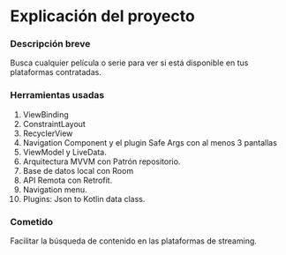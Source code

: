 <h1> Explicación del proyecto </h1>

<h3> Descripción breve </h3>

Busca cualquier película o serie para ver si está disponible en tus plataformas contratadas.

<h3> Herramientas usadas </h3>

 1. ViewBinding
 2. ConstraintLayout
 3. RecyclerView
 4. Navigation Component y el plugin Safe Args con al menos 3 pantallas
 5. ViewModel y LiveData.
 6. Arquitectura MVVM con Patrón repositorio.
 7. Base de datos local con Room
 8. API Remota con Retrofit.
 9. Navigation menu.
 10. Plugins: Json to Kotlin data class.

<h3> Cometido </h3>

Facilitar la búsqueda de contenido en las plataformas de streaming.

